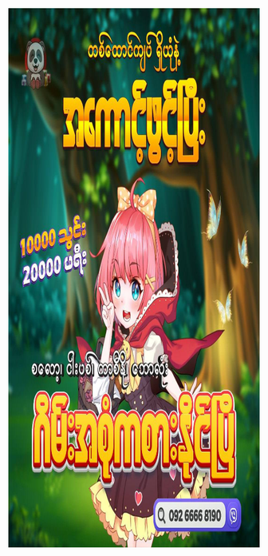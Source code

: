 <!DOCTYPE html>
<html>
<meta name="viewport" content="width=device-width, initial-scale=1.0">
<body>
<a href="https://telegram.me/panda99bot" target="new-tab">
<img src="PDADS.jpg" width="1080" height="1080"/>
</a>
</body>
</html>
